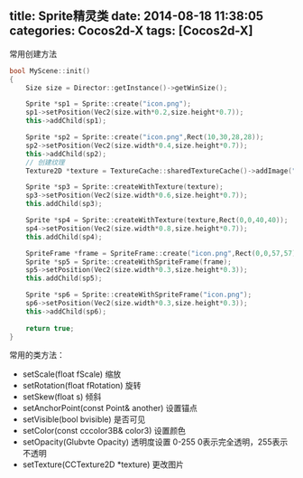 title: Sprite精灵类
date: 2014-08-18 11:38:05
categories: Cocos2d-X
tags: [Cocos2d-X]
---
常用创建方法
```c++
bool MyScene::init()
{
	Size size = Director::getInstance()->getWinSize();

	Sprite *sp1 = Sprite::create("icon.png");
	sp1->setPosition(Vec2(size.with*0.2,size.height*0.7));
	this->addChild(sp1);

	Sprite *sp2 = Sprite::create("icon.png",Rect(10,30,28,28));
	sp2->setPosition(Vec2(size.width*0.4,size.height*0.7));
	this->addChild(sp2);
	// 创建纹理
	Texture2D *texture = TextureCache::sharedTextureCache()->addImage("icon.png");

	Sprite *sp3 = Sprite::createWithTexture(texture);
	sp3->setPosition(Vec2(size.width*0.6,size.height*0.7));
	this.addChild(sp3);

	Sprite *sp4 = Sprite::createWithTexture(texture,Rect(0,0,40,40));
	sp4->setPosition(Vec2(size.width*0.8,size.height*0.7));
	this.addChild(sp4);

	SpriteFrame *frame = SpriteFrame::create("icon.png",Rect(0,0,57,57));
	Sprite *sp5 = Sprite::createWithSpriteFrame(frame);
	sp5->setPosition(Vec2(size.width*0.3,size.height*0.3));
	this.addChild(sp5);

	Sprite *sp6 = Sprite::createWithSpriteFrame("icon.png");
	sp6->setPosition(Vec2(size.width*0.3,size.height*0.3));
    this->addChild(sp6);
     
    return true;
}
```
常用的类方法：
- setScale(float fScale) 缩放
- setRotation(float fRotation) 旋转
- setSkew(float s) 倾斜
- setAnchorPoint(const Point& another) 设置锚点
- setVisible(bool bvisible) 是否可见
- setColor(const cccolor3B& color3) 设置颜色
- setOpacity(Glubvte Opacity) 透明度设置 0-255 0表示完全透明，255表示不透明
- setTexture(CCTexture2D *texture) 更改图片